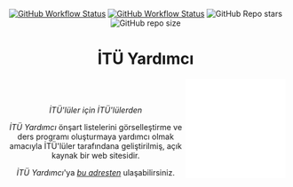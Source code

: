 <div align="center">


[![GitHub Workflow Status](https://img.shields.io/github/workflow/status/evrenge/ITU-yardimci/pages%20build%20and%20deployment?label=Page%20Deployment&style=flat-square)](https://github.com/evrenge/ITU-yardimci/actions/workflows/pages/pages-build-deployment)
[![GitHub Workflow Status](https://img.shields.io/github/workflow/status/evrenge/ITU-yardimci/Refresh%20Data?label=Refresh%20Data&style=flat-square)](https://github.com/evrenge/ITU-yardimci/actions/workflows/refresh_data.yml)
![GitHub Repo stars](https://img.shields.io/github/stars/evrenge/ITU-yardimci?style=flat-square)
![GitHub repo size](https://img.shields.io/github/repo-size/evrenge/ITU-yardimci?style=flat-square)


# **İTÜ Yardımcı**
</div>
    
<div align="left">
    <img src="images/logo.png" align="right"
     alt="İTÜ Takipçi Logo" width="180" height="180">
</div>
<div align="center">
</br></br>


*İTÜ'lüler için İTÜ'lülerden*

*İTÜ Yardımcı* önşart listelerini görselleştirme ve ders programı oluşturmaya yardımcı olmak amacıyla İTÜ'lüler tarafındana geliştirilmiş, açık kaynak bir web sitesidir.

*İTÜ Yardımcı*'ya [*bu adresten*](https://evrenge.github.io/ITU-yardimci/) ulaşabilirsiniz.

</div>
